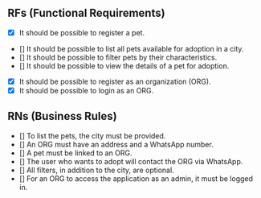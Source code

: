 ## RFs (Functional Requirements)
- [X] It should be possible to register a pet.
- [] It should be possible to list all pets available for adoption in a city.
- [] It should be possible to filter pets by their characteristics.
- [] It should be possible to view the details of a pet for adoption.
- [X] It should be possible to register as an organization (ORG).
- [X] It should be possible to login as an ORG.

## RNs (Business Rules)
- [] To list the pets, the city must be provided.
- [] An ORG must have an address and a WhatsApp number.
- [] A pet must be linked to an ORG.
- [] The user who wants to adopt will contact the ORG via WhatsApp.
- [] All filters, in addition to the city, are optional.
- [] For an ORG to access the application as an admin, it must be logged in.